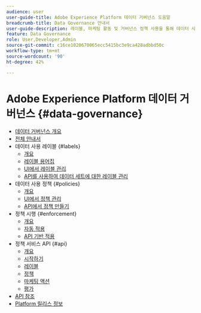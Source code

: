 ```yaml
---
audience: user
user-guide-title: Adobe Experience Platform 데이터 거버넌스 도움말
breadcrumb-title: Data Governance 안내서
user-guide-description: 레이블, 마케팅 활동 및 거버넌스 정책 사용을 통해 데이터 사용 제한을 적용합니다.
feature: Data Governance
role: User,Developer,Admin
source-git-commit: c16ce1020670065ecc5415bc3e9ca428adbbd50c
workflow-type: tm+mt
source-wordcount: '90'
ht-degree: 42%

---
```



# Adobe Experience Platform 데이터 거버넌스 {#data-governance}

* [데이터 거버넌스 개요](home.md)
* [전체 안내서](./e2e.md)
* 데이터 사용 레이블 {#labels}
   * [개요](labels/overview.md)
   * [레이블 용어집](labels/reference.md)
   * [UI에서 레이블 관리](labels/user-guide.md)
   * [API를 사용하여 데이터 세트에 대한 레이블 관리](labels/dataset-api.md)
* 데이터 사용 정책 {#policies}
   * [개요](policies/overview.md)
   * [UI에서 정책 관리](policies/user-guide.md)
   * [API에서 정책 만들기](policies/create.md)
* 정책 시행 {#enforcement}
   * [개요](enforcement/overview.md)
   * [자동 적용](enforcement/auto-enforcement.md)
   * [API 기반 적용](enforcement/api-enforcement.md)
* 정책 서비스 API {#api}
   * [개요](api/overview.md)
   * [시작하기](api/getting-started.md)
   * [레이블](api/labels.md)
   * [정책](api/policies.md)
   * [마케팅 액션](api/marketing-actions.md)
   * [평가](api/evaluation.md)
* [API 참조](https://www.adobe.io/experience-platform-apis/references/policy-service/)
* [Platform 릴리스 정보](https://www.adobe.com/go/platform-release-notes-kr)